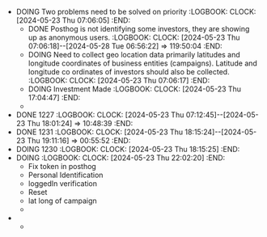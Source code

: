 - DOING Two problems need to be solved on priority
  :LOGBOOK:
  CLOCK: [2024-05-23 Thu 07:06:05]
  :END:
	- DONE Posthog is not identifying some investors, they are showing up as anonymous users.
	  :LOGBOOK:
	  CLOCK: [2024-05-23 Thu 07:06:18]--[2024-05-28 Tue 06:56:22] =>  119:50:04
	  :END:
	- DOING Need to collect geo location data primarily latitudes and longitude coordinates of business entities (campaigns). Latitude and longitude co ordinates of investors should also be collected.
	  :LOGBOOK:
	  CLOCK: [2024-05-23 Thu 07:06:17]
	  :END:
	- DOING Investment Made
	  :LOGBOOK:
	  CLOCK: [2024-05-23 Thu 17:04:47]
	  :END:
	-
- DONE 1227
  :LOGBOOK:
  CLOCK: [2024-05-23 Thu 07:12:45]--[2024-05-23 Thu 18:01:24] =>  10:48:39
  :END:
- DONE 1231
  :LOGBOOK:
  CLOCK: [2024-05-23 Thu 18:15:24]--[2024-05-23 Thu 19:11:16] =>  00:55:52
  :END:
- DOING 1230
  :LOGBOOK:
  CLOCK: [2024-05-23 Thu 18:15:25]
  :END:
- DOING 
  :LOGBOOK:
  CLOCK: [2024-05-23 Thu 22:02:20]
  :END:
	- Fix token in posthog
	- Personal Identification
	- loggedIn verification
	- Reset
	- lat long of campaign
	-
-
	-